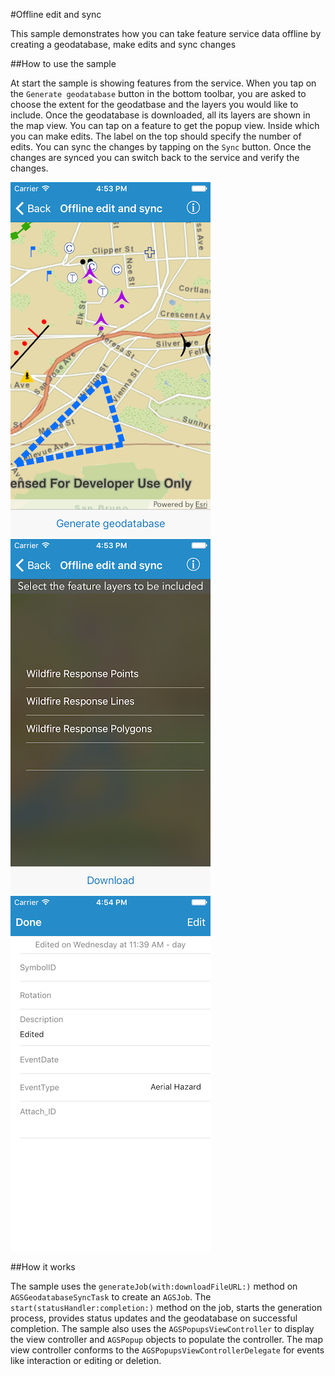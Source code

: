 #Offline edit and sync

This sample demonstrates how you can take feature service data offline by creating a geodatabase, make edits and sync changes

##How to use the sample

At start the sample is showing features from the service. When you tap on the `Generate geodatabase` button in the bottom toolbar, you are asked to choose the extent for the geodatbase and the layers you would like to include. Once the geodatabase is downloaded, all its layers are shown in the map view. You can tap on a feature to get the popup view. Inside which you can make edits. The label on the top should specify the number of edits. You can sync the changes by tapping on the `Sync` button. Once the changes are synced you can switch back to the service and verify the changes.

![](image1.png)
![](image2.png)
![](image3.png)

##How it works

The sample uses the `generateJob(with:downloadFileURL:)` method on  `AGSGeodatabaseSyncTask` to create an `AGSJob`. The `start(statusHandler:completion:)` method on the job, starts the generation process, provides status updates and the geodatabase on successful completion. The sample also uses the `AGSPopupsViewController` to display the view controller and `AGSPopup` objects to populate the controller. The map view controller conforms to the `AGSPopupsViewControllerDelegate` for events like interaction or editing or deletion. 






